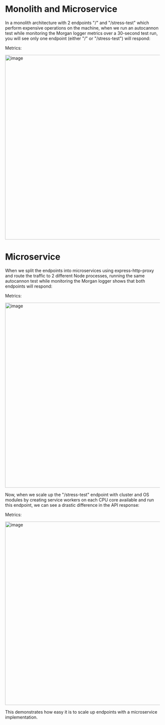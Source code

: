 # Monolith and Microservice

In a monolith architecture with 2 endpoints "/" and "/stress-test" which perform expensive operations on the machine, when we run an autocannon test while monitoring the Morgan logger metrics over a 30-second test run, you will see only one endpoint (either "/" or "/stress-test") will respond:

Metrics:

<img width="600" alt="image" src="https://github.com/user-attachments/assets/4dd94343-458d-41de-96bb-f295f1bf91fc" />


# Microservice

When we split the endpoints into microservices using express-http-proxy and route the traffic to 2 different Node processes, running the same autocannon test while monitoring the Morgan logger shows that both endpoints will respond:

Metrics:

<img width="601" alt="image" src="https://github.com/user-attachments/assets/7ed813fc-1e61-42ce-a34e-65a0fcef9776" />


Now, when we scale up the "/stress-test" endpoint with cluster and OS modules by creating service workers on each CPU core available and run this endpoint, we can see a drastic difference in the API response:

Metrics:

<img width="596" alt="image" src="https://github.com/user-attachments/assets/5a3303b9-558c-405b-8718-a7c32e8d31f8" />


This demonstrates how easy it is to scale up endpoints with a microservice implementation.
